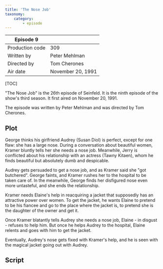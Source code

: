 ```yaml
---
title: 'The Nose Job'
taxonomy:
    category:
        - episode
---
```


| Episode 9 | |
|-----------------|--------------------------------|
| Production code | 309                            |
| Written by      | Peter Mehlman |
| Directed by     | Tom Cherones                   |
| Air date        | November 20, 1991             |

[TOC]

"The Nose Job" is the 26th episode of Seinfeld. It is the ninth episode of the show's third season. It first aired on November 20, 1991.

The episode was written by Peter Mehlman and was directed by Tom Cherones.

## Plot

George thinks his girlfriend Audrey (Susan Diol) is perfect, except for one flaw: she has a large nose. During a conversation about beautiful women, Kramer bluntly tells her she needs a nose job. Meanwhile, Jerry is conflicted about his relationship with an actress (Tawny Kitaen), whom he finds beautiful but absolutely dumb and despicable.

Audrey gets persuaded to get a nose job, and as Kramer said she "got butchered". George faints, and Kramer rushes her to the hospital to be taken care of. In the meanwhile, George finds her disfigured nose even more untasteful, and she ends the relationship.

Kramer needs Elaine's help in reacquiring a jacket that supposedly has an attractive power over women. To get the jacket, he wants Elaine to pretend to be his fiancee and go to the place where the jacket is, to pretend she is the daughter of the owner and get it.

Once Kramer blatantly tells Audrey she needs a nose job, Elaine - in disgust - refuses to help him. But once he helps Audrey to the hospital, Elaine relents and goes with him to get the jacket.

Eventually, Audrey's nose gets fixed with Kramer's help, and he is seen with the magical jacket going out with Audrey.

## Script

